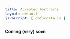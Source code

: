 ```yaml
--- 
title: Accepted Abstracts
layout: default
javascript: [ obfuscate.js ]
--- 
```


**Coming (very) soon**


